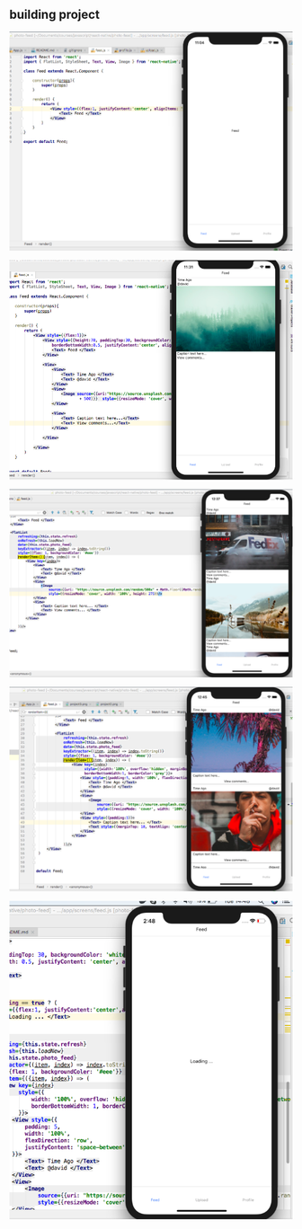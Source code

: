 ## building project 

![](project.png)

![](project2.png)

![](project3.png)

![](project4.png)

![](project5.png)
